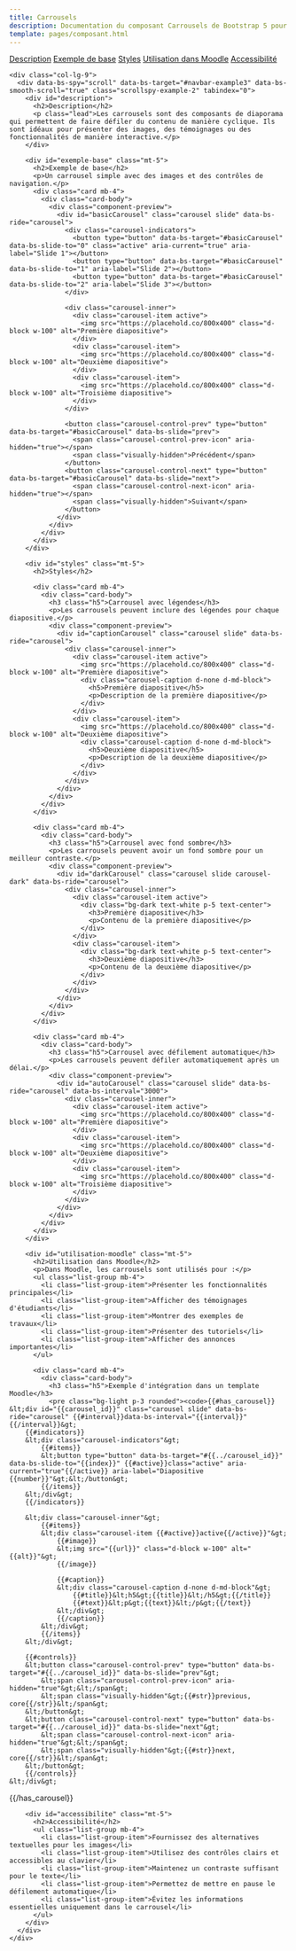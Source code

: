 ```yaml
---
title: Carrousels
description: Documentation du composant Carrousels de Bootstrap 5 pour Moodle
template: pages/composant.html
---
```


<div class="container py-4">
  <div class="row">
    <div class="col-lg-3">
      <nav id="navbar-example3" class="h-100 flex-column align-items-stretch pe-4 border-end">
        <nav class="nav nav-pills flex-column">
          <a class="nav-link" href="#description">Description</a>
          <a class="nav-link" href="#exemple-base">Exemple de base</a>
          <a class="nav-link" href="#styles">Styles</a>
          <a class="nav-link" href="#utilisation-moodle">Utilisation dans Moodle</a>
          <a class="nav-link" href="#accessibilite">Accessibilité</a>
        </nav>
      </nav>
    </div>

    <div class="col-lg-9">
      <div data-bs-spy="scroll" data-bs-target="#navbar-example3" data-bs-smooth-scroll="true" class="scrollspy-example-2" tabindex="0">
        <div id="description">
          <h2>Description</h2>
          <p class="lead">Les carrousels sont des composants de diaporama qui permettent de faire défiler du contenu de manière cyclique. Ils sont idéaux pour présenter des images, des témoignages ou des fonctionnalités de manière interactive.</p>
        </div>

        <div id="exemple-base" class="mt-5">
          <h2>Exemple de base</h2>
          <p>Un carrousel simple avec des images et des contrôles de navigation.</p>
          <div class="card mb-4">
            <div class="card-body">
              <div class="component-preview">
                <div id="basicCarousel" class="carousel slide" data-bs-ride="carousel">
                  <div class="carousel-indicators">
                    <button type="button" data-bs-target="#basicCarousel" data-bs-slide-to="0" class="active" aria-current="true" aria-label="Slide 1"></button>
                    <button type="button" data-bs-target="#basicCarousel" data-bs-slide-to="1" aria-label="Slide 2"></button>
                    <button type="button" data-bs-target="#basicCarousel" data-bs-slide-to="2" aria-label="Slide 3"></button>
                  </div>

                  <div class="carousel-inner">
                    <div class="carousel-item active">
                      <img src="https://placehold.co/800x400" class="d-block w-100" alt="Première diapositive">
                    </div>
                    <div class="carousel-item">
                      <img src="https://placehold.co/800x400" class="d-block w-100" alt="Deuxième diapositive">
                    </div>
                    <div class="carousel-item">
                      <img src="https://placehold.co/800x400" class="d-block w-100" alt="Troisième diapositive">
                    </div>
                  </div>

                  <button class="carousel-control-prev" type="button" data-bs-target="#basicCarousel" data-bs-slide="prev">
                    <span class="carousel-control-prev-icon" aria-hidden="true"></span>
                    <span class="visually-hidden">Précédent</span>
                  </button>
                  <button class="carousel-control-next" type="button" data-bs-target="#basicCarousel" data-bs-slide="next">
                    <span class="carousel-control-next-icon" aria-hidden="true"></span>
                    <span class="visually-hidden">Suivant</span>
                  </button>
                </div>
              </div>
            </div>
          </div>
        </div>

        <div id="styles" class="mt-5">
          <h2>Styles</h2>

          <div class="card mb-4">
            <div class="card-body">
              <h3 class="h5">Carrousel avec légendes</h3>
              <p>Les carrousels peuvent inclure des légendes pour chaque diapositive.</p>
              <div class="component-preview">
                <div id="captionCarousel" class="carousel slide" data-bs-ride="carousel">
                  <div class="carousel-inner">
                    <div class="carousel-item active">
                      <img src="https://placehold.co/800x400" class="d-block w-100" alt="Première diapositive">
                      <div class="carousel-caption d-none d-md-block">
                        <h5>Première diapositive</h5>
                        <p>Description de la première diapositive</p>
                      </div>
                    </div>
                    <div class="carousel-item">
                      <img src="https://placehold.co/800x400" class="d-block w-100" alt="Deuxième diapositive">
                      <div class="carousel-caption d-none d-md-block">
                        <h5>Deuxième diapositive</h5>
                        <p>Description de la deuxième diapositive</p>
                      </div>
                    </div>
                  </div>
                </div>
              </div>
            </div>
          </div>

          <div class="card mb-4">
            <div class="card-body">
              <h3 class="h5">Carrousel avec fond sombre</h3>
              <p>Les carrousels peuvent avoir un fond sombre pour un meilleur contraste.</p>
              <div class="component-preview">
                <div id="darkCarousel" class="carousel slide carousel-dark" data-bs-ride="carousel">
                  <div class="carousel-inner">
                    <div class="carousel-item active">
                      <div class="bg-dark text-white p-5 text-center">
                        <h3>Première diapositive</h3>
                        <p>Contenu de la première diapositive</p>
                      </div>
                    </div>
                    <div class="carousel-item">
                      <div class="bg-dark text-white p-5 text-center">
                        <h3>Deuxième diapositive</h3>
                        <p>Contenu de la deuxième diapositive</p>
                      </div>
                    </div>
                  </div>
                </div>
              </div>
            </div>
          </div>

          <div class="card mb-4">
            <div class="card-body">
              <h3 class="h5">Carrousel avec défilement automatique</h3>
              <p>Les carrousels peuvent défiler automatiquement après un délai.</p>
              <div class="component-preview">
                <div id="autoCarousel" class="carousel slide" data-bs-ride="carousel" data-bs-interval="3000">
                  <div class="carousel-inner">
                    <div class="carousel-item active">
                      <img src="https://placehold.co/800x400" class="d-block w-100" alt="Première diapositive">
                    </div>
                    <div class="carousel-item">
                      <img src="https://placehold.co/800x400" class="d-block w-100" alt="Deuxième diapositive">
                    </div>
                    <div class="carousel-item">
                      <img src="https://placehold.co/800x400" class="d-block w-100" alt="Troisième diapositive">
                    </div>
                  </div>
                </div>
              </div>
            </div>
          </div>
        </div>

        <div id="utilisation-moodle" class="mt-5">
          <h2>Utilisation dans Moodle</h2>
          <p>Dans Moodle, les carrousels sont utilisés pour :</p>
          <ul class="list-group mb-4">
            <li class="list-group-item">Présenter les fonctionnalités principales</li>
            <li class="list-group-item">Afficher des témoignages d'étudiants</li>
            <li class="list-group-item">Montrer des exemples de travaux</li>
            <li class="list-group-item">Présenter des tutoriels</li>
            <li class="list-group-item">Afficher des annonces importantes</li>
          </ul>

          <div class="card mb-4">
            <div class="card-body">
              <h3 class="h5">Exemple d'intégration dans un template Moodle</h3>
              <pre class="bg-light p-3 rounded"><code>{{#has_carousel}}
    &lt;div id="{{carousel_id}}" class="carousel slide" data-bs-ride="carousel" {{#interval}}data-bs-interval="{{interval}}"{{/interval}}&gt;
        {{#indicators}}
        &lt;div class="carousel-indicators"&gt;
            {{#items}}
            &lt;button type="button" data-bs-target="#{{../carousel_id}}" data-bs-slide-to="{{index}}" {{#active}}class="active" aria-current="true"{{/active}} aria-label="Diapositive {{number}}"&gt;&lt;/button&gt;
            {{/items}}
        &lt;/div&gt;
        {{/indicators}}

        &lt;div class="carousel-inner"&gt;
            {{#items}}
            &lt;div class="carousel-item {{#active}}active{{/active}}"&gt;
                {{#image}}
                &lt;img src="{{url}}" class="d-block w-100" alt="{{alt}}"&gt;
                {{/image}}

                {{#caption}}
                &lt;div class="carousel-caption d-none d-md-block"&gt;
                    {{#title}}&lt;h5&gt;{{title}}&lt;/h5&gt;{{/title}}
                    {{#text}}&lt;p&gt;{{text}}&lt;/p&gt;{{/text}}
                &lt;/div&gt;
                {{/caption}}
            &lt;/div&gt;
            {{/items}}
        &lt;/div&gt;

        {{#controls}}
        &lt;button class="carousel-control-prev" type="button" data-bs-target="#{{../carousel_id}}" data-bs-slide="prev"&gt;
            &lt;span class="carousel-control-prev-icon" aria-hidden="true"&gt;&lt;/span&gt;
            &lt;span class="visually-hidden"&gt;{{#str}}previous, core{{/str}}&lt;/span&gt;
        &lt;/button&gt;
        &lt;button class="carousel-control-next" type="button" data-bs-target="#{{../carousel_id}}" data-bs-slide="next"&gt;
            &lt;span class="carousel-control-next-icon" aria-hidden="true"&gt;&lt;/span&gt;
            &lt;span class="visually-hidden"&gt;{{#str}}next, core{{/str}}&lt;/span&gt;
        &lt;/button&gt;
        {{/controls}}
    &lt;/div&gt;
{{/has_carousel}}</code></pre>
            </div>
          </div>
        </div>

        <div id="accessibilite" class="mt-5">
          <h2>Accessibilité</h2>
          <ul class="list-group mb-4">
            <li class="list-group-item">Fournissez des alternatives textuelles pour les images</li>
            <li class="list-group-item">Utilisez des contrôles clairs et accessibles au clavier</li>
            <li class="list-group-item">Maintenez un contraste suffisant pour le texte</li>
            <li class="list-group-item">Permettez de mettre en pause le défilement automatique</li>
            <li class="list-group-item">Évitez les informations essentielles uniquement dans le carrousel</li>
          </ul>
        </div>
      </div>
    </div>
  </div>
</div>